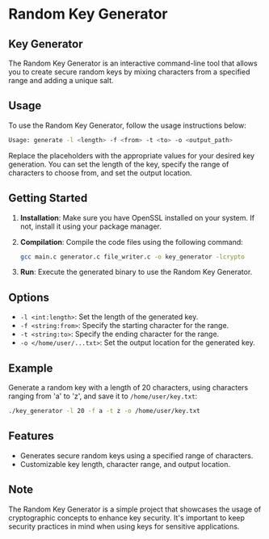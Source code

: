 # Random Key Generator

## Key Generator

The Random Key Generator is an interactive command-line tool that allows you to create secure random keys by mixing characters from a specified range and adding a unique salt.

## Usage

To use the Random Key Generator, follow the usage instructions below:

```bash
Usage: generate -l <length> -f <from> -t <to> -o <output_path>
```

Replace the placeholders with the appropriate values for your desired key generation. You can set the length of the key, specify the range of characters to choose from, and set the output location.

## Getting Started

1. **Installation**: Make sure you have OpenSSL installed on your system. If not, install it using your package manager.

2. **Compilation**: Compile the code files using the following command:

   ```bash
   gcc main.c generator.c file_writer.c -o key_generator -lcrypto
   ```

3. **Run**: Execute the generated binary to use the Random Key Generator.

## Options

- `-l <int:length>`: Set the length of the generated key.
- `-f <string:from>`: Specify the starting character for the range.
- `-t <string:to>`: Specify the ending character for the range.
- `-o </home/user/...txt>`: Set the output location for the generated key.

## Example

Generate a random key with a length of 20 characters, using characters ranging from 'a' to 'z', and save it to `/home/user/key.txt`:

```bash
./key_generator -l 20 -f a -t z -o /home/user/key.txt
```

## Features

- Generates secure random keys using a specified range of characters.
- Customizable key length, character range, and output location.

## Note

The Random Key Generator is a simple project that showcases the usage of cryptographic concepts to enhance key security. It's important to keep security practices in mind when using keys for sensitive applications.
